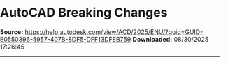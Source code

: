 ﻿# AutoCAD Breaking Changes

**Source:** https://help.autodesk.com/view/ACD/2025/ENU/?guid=GUID-E0550396-5957-407B-8DF5-DFF13DFEB759
**Downloaded:** 08/30/2025 17:26:45

---

<!doctype html>
<html>
<head>
<meta charset="utf-8">
<meta http-equiv="X-UA-Compatible" content="IE=edge">
<meta name="viewport" content="width=device-width">
<title>Help</title>
<link rel="preconnect" href="https://damassets.autodesk.com" crossorigin="anonymous">
<link rel="preconnect" href="https://swc.autodesk.com" crossorigin="anonymous">
<link rel="icon" href="https://damassets.autodesk.com/content/dam/autodesk/logos/favicon.png" type="image/png">
<link rel="icon" href="https://damassets.autodesk.com/content/dam/autodesk/logos/autodesk-symbol-32x32.svg" type="image/svg+xml" sizes="any">
<style>body,html{height:100%;padding:0;margin:0}[data-athena-component]{height:100%;position:relative}[aria-hidden=true]{display:none}@media print{body,html{height:auto;overflow:auto}}</style>
<script>var Boot=function(){var e={resources:{modules:"modules/",base:""}},n=function(e){var n=this;this._state="pending",this._promises=[];var t=function(e,t){"pending"===n._state&&(n._state=e,n._value=t,n._consume())},o=t.bind(void 0,"fullfilled"),r=t.bind(void 0,"rejected");e.call(void 0,o,r)};n.prototype.then=function(e,t){var o=this;return new n((function(n,r){o._promises.push({fullfilled:e,rejected:t,resolve:n,reject:r}),o._consume()}))},n.prototype.catch=function(e){return this.then(null,e)},n.prototype._consume=function(){var e=this,n=e._state,t=e._value;"pending"!==n&&(e._promises.forEach((function(e){setTimeout((function(){try{var o=e[n];if("function"==typeof o){var r=o(t),i=r&&r.then;"function"==typeof i?i.call(r,e.resolve,e.reject):e.resolve(r)}else{if("fullfilled"!==n)throw t;e.resolve(t)}}catch(n){e.reject(n)}}),0)})),e._promises=[])},n.resolve=function(e){return e&&"function"==typeof e.then?e:new n((function(n){n(e)}))},n.reject=function(e){return new n((function(n,t){t(e)}))},n.all=function(e){return new n((function(n,t){var o=e.length,r=new Array(o);o?e.forEach((function(e,i){e&&e.then?e.then((function(e){r[i]=e,--o||n(r)}),t):(r[i]=e,--o||n(r))})):n([])}))};var t=function(e){e=e||{};var n=new Error(e.message);return e.code&&(n.code=e.code),n.request=e.request,n},o=function(e){var n=e.url,o=e.method||"get",i=e.withCredentials,s=r(!0,{},{Accept:"application/json, text/javascript, */*; q=0.01"},e.headers||{}),a=e.data||null;return new Promise((function(e,r){var u=new XMLHttpRequest;u.open(o.toUpperCase(),n),Object.keys(s).forEach((function(e){u.setRequestHeader(e,s[e])})),u.onreadystatechange=function(){if(u&&4===u.readyState&&(0!==u.status||u.responseURL&&0===u.responseURL.indexOf("file:"))){if(u.status>=200&&u.status<300)try{e({data:JSON.parse(u.responseText),headers:u.getAllResponseHeaders&&u.getAllResponseHeaders()||null,status:u.status,statusText:u.statusText,request:u})}catch(e){r(t({message:e,request:u}))}else r(t({message:"Request failed with code "+u.status,request:u}));u=null}},u.onerror=function(){r(t({message:"Network error.",request:u})),u=null},u.ontimeout=function(){r(t({message:"Network timeout.",code:"ECONNABORTED",request:u})),u=null},i&&(u.withCredentials=i),u.send(a)}))},r=function(){var e=Array.prototype.slice.call(arguments),n="boolean"==typeof e[0]&&e.shift(),t=e.shift();return e.forEach((function(e){Object.keys(e||{}).forEach((function(o){var i=e[o];"__proto__"!==o&&(n&&t.hasOwnProperty(o)&&null!==t[o]&&"object"==typeof t[o]&&"object"==typeof i?t[o]=r(n,t[o],i):t[o]=i)}))})),t},i=function(e){return new n((function(n,t){var o=document.querySelector("head"),r=document.createElement("script");"addEventListener"in r?(r.addEventListener("load",n.bind(null,r),!1),r.addEventListener("error",t)):"onload"in r?(r.onload=n.bind(null,r),r.onerror=t):(r.onreadystatechange=function(){"loaded"!==this.readyState&&"complete"!==this.readyState||n(r)},r.onerror=t),r.setAttribute("src",e),o.appendChild(r)}))},s={boot:function(t,o){return s.objectAssignPolyfill(),n.all([s.loadPromisePolyfill()]).then((function(){return s.loadConfig("config/config.json").catch((function(e){throw window.location.search||"/"===window.location.pathname||(window.location.href="/"),e})).then((function(n){return Promise.all([s.loadCommonConfig(n.commonConfig),s.loadBannerConfig(n.banner)]).then((function(t){var o=t[0],i=t[1];return o.resources.themes&&(n.theme?o.resources.styles=o.resources.themes[n.theme]||o.resources.styles:o.resources.styles=o.resources.themes.baseline||o.resources.styles),r(!0,{},e,o,i,n)}))})).then((function(e){return s.loadFramework(e).then((function(){var n=AthenaCore.Config.productCodeFeatures[e.meta.product]||{};return r(!0,AthenaCore.Config,n,e)}))})).then((function(e){Boot.Config=e;var n=AthenaCore.Resources.getAllScripts(t);return o&&AthenaCore.Resources.getAllScripts(o),Promise.all([n,s.loadLocalization(Boot.Config)])})).catch((function(e){window.console&&window.console.error("Failed to initialize config or framework",e)}))}))},loadFramework:function(e){var n=function(n,t){if(t){return/^(?:\w+\:)?\/\/\w+/.test(n)?i(n):i(e.resources.base+e.resources.modules+n+(e.buildHash?"?"+e.buildHash:""))}return Promise.resolve()},t=n("athena-core.js",!("AthenaCore"in window)),o=n("common-core.js",!("LocalStore"in window));return Promise.all([t,o]).then((function(){return e}))},loadConfig:function(e){return o({url:e,headers:{"Cache-Control":"no-cache"}}).then((function(e){return e.data}))},loadBannerConfig:function(e){return e?new Promise((function(n){o({url:e}).then((function(e){return e.data})).then(n,n.bind(null,{}))})):Promise.resolve({})},loadCommonConfig:function(e){return e?new Promise((function(n,t){o({url:e,headers:{"Cache-Control":"no-cache"}}).then(n,(function(){return Promise.resolve({})}))})).then((function(e){return e.data||{}})):Promise.resolve({})},loadLocalization:function(e){return e.sourceLanguage!==e.meta.language||e.forceLocaleLoad?AthenaCore.Resources.getLocalization(null,e.meta.language):Promise.resolve({})},loadPromisePolyfill:function(){return window.Promise?(Promise.prototype.finally||s.finallyPolyfill(Promise),Promise.resolve()):i("https://cdn.jsdelivr.net/npm/promise-polyfill@8/dist/polyfill.min.js").catch((function(){s.finallyPolyfill(n),window.Promise=n}))},finallyPolyfill:function(e){e.prototype.finally=function(n){return"function"!=typeof n?this.then(n,n):this.then((function(t){return e.resolve(n()).then((function(){return t}))}),(function(t){return e.resolve(n()).then((function(){throw t}))}))}},objectAssignPolyfill:function(){Object.assign||(Object.assign=r.bind(null,!1))}};return{init:function(e,n){return s.boot(e,n)}}}.call(this)</script>
</head>
<body>
<script>Boot.init(["App"]).then((function(){AthenaCore.UIComponent.create("App")}))</script>
</body>
</html>

